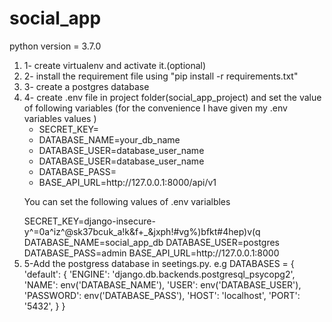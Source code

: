 # social_app
python version = 3.7.0
<ol>
<li>1- create virtualenv and activate it.(optional)</li> 
<li>2- install the requirement file using "pip install -r requirements.txt"</li>
<li>3- create a postgres database</li>
<li>4- create .env file in project folder(social_app_project) and set the value of following variables (for the convenience I have given my .env variables values )
    <ul>
        <li>SECRET_KEY=<your_django_secret_key></li>
        <li>DATABASE_NAME=your_db_name</li>
        <li>DATABASE_USER=database_user_name</li>
        <li>DATABASE_USER=database_user_name</li>
        <li>DATABASE_PASS=<database_password></li>
        <li>BASE_API_URL=http://127.0.0.1:8000/api/v1</li>
    </ul>
    <p>You can set the following values of .env varialbles</P>
    SECRET_KEY=django-insecure-y^=0a^iz^@sk37bcuk_a!k&f+_&jxph!#vg%)bfkt#4hep)v(q
    DATABASE_NAME=social_app_db
    DATABASE_USER=postgres
    DATABASE_PASS=admin
    BASE_API_URL=http://127.0.0.1:8000
</li>

<li>5-Add the postgress database in seetings.py. e.g
    DATABASES = {
        'default': {
            'ENGINE': 'django.db.backends.postgresql_psycopg2',
            'NAME': env('DATABASE_NAME'),
            'USER': env('DATABASE_USER'),
            'PASSWORD': env('DATABASE_PASS'),
            'HOST': 'localhost',
            'PORT': '5432',
        }
    }</li>
</ol>

